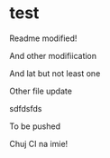 test
====

Readme modified!

And other modifiication

And lat but not least one


Other file update



sdfdsfds 


To be pushed


Chuj CI na imie!